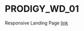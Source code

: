 # PRODIGY_WD_01
Responsive Landing Page
[link](https://adarshmadhusoodanan.github.io/PRODIGY_WD_01/)
